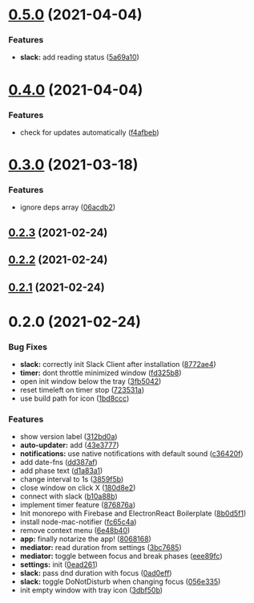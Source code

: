 # [0.5.0](https://github.com/dawidjaniga/pomoguru/compare/0.4.0...0.5.0) (2021-04-04)


### Features

* **slack:** add reading status ([5a69a10](https://github.com/dawidjaniga/pomoguru/commit/5a69a10f9c5e38e8678077b5b9087ea07c37ca06))

# [0.4.0](https://github.com/dawidjaniga/pomoguru/compare/0.3.0...0.4.0) (2021-04-04)


### Features

* check for updates automatically ([f4afbeb](https://github.com/dawidjaniga/pomoguru/commit/f4afbeb223075558c69aa317489b02b75adec2b4))

# [0.3.0](https://github.com/dawidjaniga/pomoguru/compare/0.2.3...0.3.0) (2021-03-18)


### Features

* ignore deps array ([06acdb2](https://github.com/dawidjaniga/pomoguru/commit/06acdb247fc9642e5b4e97a50550a7098aded94b))

## [0.2.3](https://github.com/dawidjaniga/pomoguru/compare/0.2.2...0.2.3) (2021-02-24)

## [0.2.2](https://github.com/dawidjaniga/pomoguru/compare/0.2.1...0.2.2) (2021-02-24)

## [0.2.1](https://github.com/dawidjaniga/pomoguru/compare/0.2.0...0.2.1) (2021-02-24)

# 0.2.0 (2021-02-24)


### Bug Fixes

* **slack:** correctly init Slack Client after installation ([8772ae4](https://github.com/dawidjaniga/pomoguru/commit/8772ae414c2cbca80c9f2a74de229849790675d8))
* **timer:** dont throttle minimized window ([fd325b8](https://github.com/dawidjaniga/pomoguru/commit/fd325b8e414ebe2f4b5d2f8a6811f398f7440e6a))
* open init window below the tray ([3fb5042](https://github.com/dawidjaniga/pomoguru/commit/3fb5042989a7c96ccec6edd1a731d571202f68a3))
* reset timeleft on timer stop ([723531a](https://github.com/dawidjaniga/pomoguru/commit/723531a5cb37de5ca7459affb196ffbf3a6d0e84))
* use build path for icon ([1bd8ccc](https://github.com/dawidjaniga/pomoguru/commit/1bd8ccc731a95b14923b4ea6ac59a960892d0ec4))


### Features

* show version label ([312bd0a](https://github.com/dawidjaniga/pomoguru/commit/312bd0a46194a5082d51dcca182dc107eb59d5f6))
* **auto-updater:** add ([43e3777](https://github.com/dawidjaniga/pomoguru/commit/43e37771ad394163d8a50b5861d67ea62ddb3323))
* **notifications:** use native notifications with default sound ([c36420f](https://github.com/dawidjaniga/pomoguru/commit/c36420f23f67f6d5eab1e50db8910c0e59fae9b5))
* add date-fns ([dd387af](https://github.com/dawidjaniga/pomoguru/commit/dd387af204b6d4e934fa729a183df8fcd829daea))
* add phase text ([d1a83a1](https://github.com/dawidjaniga/pomoguru/commit/d1a83a1dd81c68e6c41f50e6526e524ea7a5ed1e))
* change interval to 1s ([3859f5b](https://github.com/dawidjaniga/pomoguru/commit/3859f5b2268d2b875120de64404df8a1594a6583))
* close window on click X ([180d8e2](https://github.com/dawidjaniga/pomoguru/commit/180d8e2e294d8c5a87999ddff11fc5ad4c50dea7))
* connect with slack ([b10a88b](https://github.com/dawidjaniga/pomoguru/commit/b10a88b24314f5528c45b3e31de54f717a3009d5))
* implement timer feature ([876876a](https://github.com/dawidjaniga/pomoguru/commit/876876a636644d1adb0dc1d863142c2f17af975c))
* Init monorepo with Firebase and ElectronReact Boilerplate ([8b0d5f1](https://github.com/dawidjaniga/pomoguru/commit/8b0d5f16d45698dd50eccba41bdc534d12b5268f))
* install node-mac-notifier ([fc65c4a](https://github.com/dawidjaniga/pomoguru/commit/fc65c4a3a11035072d1f7d1777dc63cf2b0a043e))
* remove context menu ([6e48b40](https://github.com/dawidjaniga/pomoguru/commit/6e48b40d684cf7a770da35d728510877f5434364))
* **app:** finally notarize the app! ([8068168](https://github.com/dawidjaniga/pomoguru/commit/8068168f441ff4b51ea574236a7ea87c268397af))
* **mediator:** read duration from settings ([3bc7685](https://github.com/dawidjaniga/pomoguru/commit/3bc7685a654783be97c8f23cb9bf20fb4b936a4e))
* **mediator:** toggle between focus and break phases ([eee89fc](https://github.com/dawidjaniga/pomoguru/commit/eee89fc43d06016493dd632ac739eb123dbe9e3e))
* **settings:** init ([0ead261](https://github.com/dawidjaniga/pomoguru/commit/0ead261e9dcfc2f7d6adff401f99edb1fe00a37c))
* **slack:** pass dnd duration with focus ([0ad0eff](https://github.com/dawidjaniga/pomoguru/commit/0ad0eff22ddef181227eb14172babe745ccc8387))
* **slack:** toggle DoNotDisturb when changing focus ([056e335](https://github.com/dawidjaniga/pomoguru/commit/056e3351211da0edf414a449025e724e88a24291))
* init empty window with tray icon ([3dbf50b](https://github.com/dawidjaniga/pomoguru/commit/3dbf50b78f93b867e093b0b215934d73532e6f46))

